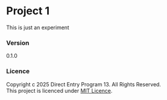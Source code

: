 # Project 1

This is just an experiment

### Version

0.1.0

### Licence
Copyright c 2025 Direct Entry Program 13. All Rights Reserved.  
This project is licenced under [MIT Licence](LICENCE.txt).
